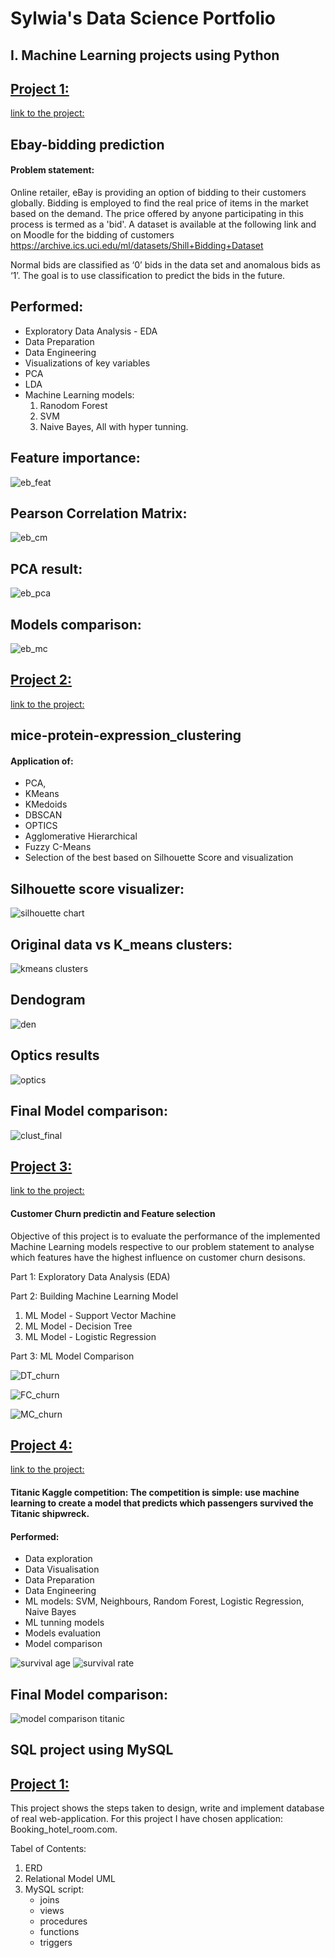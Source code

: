 # Sylwia's Data Science Portfolio

## I. Machine Learning projects using Python

## [Project 1:](https://github.com/SylwiaKmiec/Ebay-bidding-prediction)
[link to the project:](https://github.com/SylwiaKmiec/Ebay-bidding-prediction)

## Ebay-bidding prediction
#### Problem statement:
Online retailer, eBay is providing an option of bidding to their customers globally. Bidding is employed to find
the real price of items in the market based on the demand. The price offered by anyone participating in this
process is termed as a 'bid'. A dataset is available at the following link and on Moodle for the bidding of
customers
https://archive.ics.uci.edu/ml/datasets/Shill+Bidding+Dataset <br>

Normal bids are classified as ‘0’ bids in the data set and anomalous bids as ‘1’. The goal is to use classification
to predict the bids in the future.

## Performed:
- Exploratory Data Analysis - EDA
- Data Preparation
- Data Engineering
- Visualizations of key variables
- PCA
- LDA
- Machine Learning models:
    1. Ranodom Forest
    2. SVM
    3. Naive Bayes,
   All with hyper tunning. 
   
## Feature importance: <br>
![eb_feat](https://user-images.githubusercontent.com/80470115/163389498-c4ecbd8d-d701-4242-b6aa-587c8f8a7003.png)

## Pearson Correlation Matrix:<br>

![eb_cm](https://user-images.githubusercontent.com/80470115/163389612-6ea474c6-7966-4197-bcce-ad8a7a70f3fb.png)

##  PCA result: <br>
![eb_pca](https://user-images.githubusercontent.com/80470115/163389672-e4e4b989-72d6-4a36-9684-97ff1d45d2cd.png)

##  Models comparison: <br>
![eb_mc](https://user-images.githubusercontent.com/80470115/163389768-c06bfb6f-e7d3-4244-9462-ed8223313fd5.png)




## [Project 2:](https://github.com/SylwiaKmiec/mice-protein-expression_clustering.git)
[link to the project:](https://github.com/SylwiaKmiec/mice-protein-expression_clustering.git)

## mice-protein-expression_clustering 

#### Application of: 
   - PCA, 
   - KMeans  
   - KMedoids
   - DBSCAN
   - OPTICS
   - Agglomerative Hierarchical
   - Fuzzy C-Means 
   - Selection of the best based on Silhouette Score and visualization 

## Silhouette score visualizer: <br>
![silhouette chart](https://user-images.githubusercontent.com/80470115/162452356-0b9a91bf-ea28-48da-a5ee-a5aa9c0f7a05.png)

## Original data vs K_means clusters: <br>
![kmeans clusters](https://user-images.githubusercontent.com/80470115/162452316-24b11526-1a82-4378-ac04-84745ea7b6bd.png)

## Dendogram
![den](https://user-images.githubusercontent.com/80470115/164703523-effc397d-f73e-43a5-b935-58886be1cfd2.png)

## Optics results
![optics](https://user-images.githubusercontent.com/80470115/164703616-cd2550cb-f0b6-44f0-b98c-0c37ac86acb9.png)


## Final Model comparison: <br>
![clust_final](https://user-images.githubusercontent.com/80470115/164703296-135f862d-aeea-4cdb-9b75-7195a43667fe.png)





## [Project 3:](https://github.com/SylwiaKmiec/Customer-Churn-prediction-Feature-selection-methods.git)
  [link to the project:](https://github.com/SylwiaKmiec/Customer-Churn-prediction-Feature-selection-methods.git)
 
#### Customer Churn predictin and Feature selection

Objective of this project is to evaluate the performance of the implemented Machine Learning models respective to our problem statement to analyse which features have the highest influence on customer churn desisons.

Part 1: Exploratory Data Analysis (EDA) <br>

Part 2: Building Machine Learning Model <br>

1. ML Model - Support Vector Machine
2. ML Model - Decision Tree
3. ML Model - Logistic Regression <br>

Part 3: ML Model Comparison


![DT_churn](https://user-images.githubusercontent.com/80470115/163564364-7fb2cb74-f555-4d1a-af1b-f80d6b939448.png)

![FC_churn](https://user-images.githubusercontent.com/80470115/163564376-90b1c96f-5e3e-47a5-8092-b25a76124337.png)

![MC_churn](https://user-images.githubusercontent.com/80470115/163564381-a694e04a-64bf-4e86-a90e-92a02547df19.png)

## [Project 4:](https://github.com/SylwiaKmiec/titanic_kaggle.git)
[link to the project:](https://github.com/SylwiaKmiec/titanic_kaggle.git)

####  **Titanic Kaggle competition**: The competition is simple: use machine learning to create a model that predicts which passengers survived the Titanic shipwreck.
####  Performed:
   - Data exploration
   - Data Visualisation
   - Data Preparation
   - Data Engineering
   - ML models: SVM, Neighbours, Random Forest, Logistic Regression, Naive Bayes
   - ML tunning models
   - Models evaluation
   - Model comparison

![survival age](https://user-images.githubusercontent.com/80470115/162453410-5ce0259e-d7ad-4a72-aa0d-a7538a57c1c9.png)
![survival rate](https://user-images.githubusercontent.com/80470115/162453428-3a47242f-893f-48bd-8ae8-49b1a8737cc1.png)

## Final Model comparison:
![model comparison titanic](https://user-images.githubusercontent.com/80470115/162453389-105df933-08bc-456b-89d6-b71b69765d01.png)


## SQL project using MySQL

## [Project 1:](https://github.com/SylwiaKmiec/SQL-relational-database-design.git)
 This project shows the steps taken to design, write and implement database of real web-application.
 For this project I have chosen application: Booking_hotel_room.com.
 
 Tabel of Contents:
 1. ERD
 2. Relational Model UML
 3. MySQL script:
    - joins
    - views
    - procedures
    - functions
    - triggers
